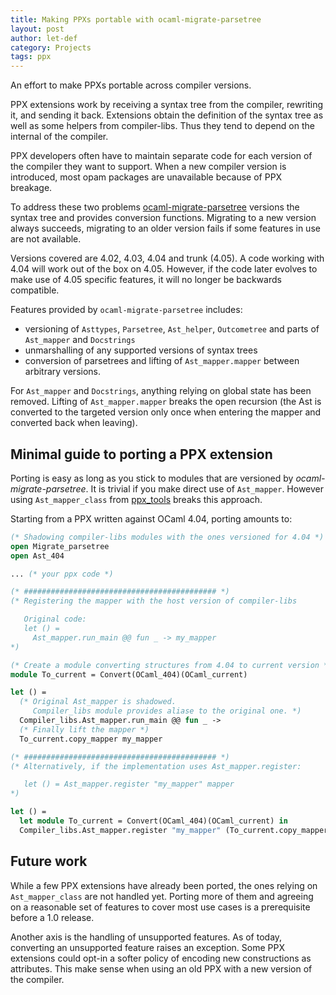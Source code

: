 ```yaml
---
title: Making PPXs portable with ocaml-migrate-parsetree
layout: post
author: let-def
category: Projects
tags: ppx
---
```


An effort to make PPXs portable across compiler versions.

PPX extensions work by receiving a syntax tree from the compiler, rewriting it, and sending it back. Extensions obtain the definition of the syntax tree as well as some helpers from compiler-libs. Thus they tend to depend on the internal of the compiler.

PPX developers often have to maintain separate code for each version of the compiler they want to support. When a new compiler version is introduced, most opam packages are unavailable because of PPX breakage.

To address these two problems [ocaml-migrate-parsetree](https://github.com/let-def/ocaml-migrate-parsetree) versions the syntax tree and provides conversion functions.
Migrating to a new version always succeeds, migrating to an older version fails if some features in use are not available.

Versions covered are 4.02, 4.03, 4.04 and trunk (4.05). A code working with 4.04 will work out of the box on 4.05. However, if the code later evolves to make use of 4.05 specific features, it will no longer be backwards compatible.

Features provided by `ocaml-migrate-parsetree` includes:
- versioning of `Asttypes`, `Parsetree`, `Ast_helper`, `Outcometree` and parts of `Ast_mapper` and `Docstrings`
- unmarshalling of any supported versions of syntax trees
- conversion of parsetrees and lifting of `Ast_mapper.mapper` between arbitrary versions.

For `Ast_mapper` and `Docstrings`, anything relying on global state has been removed. Lifting of `Ast_mapper.mapper` breaks the open recursion (the Ast is converted to the targeted version only once when entering the mapper and converted back when leaving).

## Minimal guide to porting a PPX extension

Porting is easy as long as you stick to modules that are versioned by _ocaml-migrate-parsetree_. It is trivial if you make direct use of `Ast_mapper`. However using `Ast_mapper_class` from [ppx_tools](https://github.com/alainfrisch/ppx_tools) breaks this approach.

Starting from a PPX written against OCaml 4.04, porting amounts to:

```ocaml
(* Shadowing compiler-libs modules with the ones versioned for 4.04 *)
open Migrate_parsetree
open Ast_404

... (* your ppx code *)

(* ########################################### *)
(* Registering the mapper with the host version of compiler-libs

   Original code:
   let () =
     Ast_mapper.run_main @@ fun _ -> my_mapper
*)

(* Create a module converting structures from 4.04 to current version *)
module To_current = Convert(OCaml_404)(OCaml_current)

let () =
  (* Original Ast_mapper is shadowed.
     Compiler_libs module provides aliase to the original one. *)
  Compiler_libs.Ast_mapper.run_main @@ fun _ ->
  (* Finally lift the mapper *)
  To_current.copy_mapper my_mapper

(* ########################################### *)
(* Alternatively, if the implementation uses Ast_mapper.register:

   let () = Ast_mapper.register "my_mapper" mapper
*)

let () =
  let module To_current = Convert(OCaml_404)(OCaml_current) in
  Compiler_libs.Ast_mapper.register "my_mapper" (To_current.copy_mapper mapper)
```

## Future work

While a few PPX extensions have already been ported, the ones relying on `Ast_mapper_class` are not handled yet. Porting more of them and agreeing on a reasonable set of features to cover most use cases is a prerequisite before a 1.0 release.

Another axis is the handling of unsupported features. As of today, converting an unsupported feature raises an exception. Some PPX extensions could opt-in a softer policy of encoding new constructions as attributes. This make sense when using an old PPX with a new version of the compiler.
